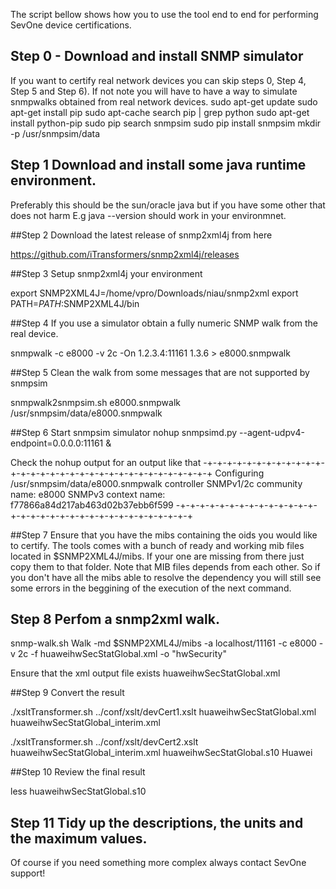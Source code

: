 The script bellow shows how you to use the tool end to end for performing SevOne device certifications. 

## Step 0 - Download and install SNMP simulator 
If you want to certify real network devices you can skip steps 0, Step 4, Step 5 and Step 6). 
If not note you will have to have a way to simulate snmpwalks obtained from real network devices. 
sudo apt-get update
sudo apt-get install pip
sudo apt-cache search pip | grep python
sudo apt-get install python-pip
sudo pip search snmpsim
sudo pip install snmpsim
mkdir -p /usr/snmpsim/data

## Step 1 Download and install some java runtime environment.
Preferably this should be the sun/oracle java but if you have some other that does not harm
E.g java --version should work in your environmnet. 


##Step 2 Download the latest release of snmp2xml4j from here

https://github.com/iTransformers/snmp2xml4j/releases 

##Step 3 Setup snmp2xml4j your environment 

export SNMP2XML4J=/home/vpro/Downloads/niau/snmp2xml
export PATH=$PATH:$SNMP2XML4J/bin

##Step 4 If you use a simulator obtain a fully numeric SNMP walk from the real device. 

snmpwalk -c e8000 -v 2c -On 1.2.3.4:11161 1.3.6 > e8000.snmpwalk 

##Step 5 Clean the walk from some messages that are not supported by snmpsim 

snmpwalk2snmpsim.sh e8000.snmpwalk /usr/snmpsim/data/e8000.snmpwalk

##Step 6 Start snmpsim simulator 
nohup snmpsimd.py --agent-udpv4-endpoint=0.0.0.0:11161 & 

Check the nohup output for an output like that
-+-+-+-+-+-+-+-+-+-+-+-+-+-+-+-+-+-+-+-+-+-+-+-+-+-+-+-+-+-+-+-+-+
Configuring /usr/snmpsim/data/e8000.snmpwalk controller
SNMPv1/2c community name: e8000
SNMPv3 context name: f77866a84d217ab463d02b37ebb6f599
-+-+-+-+-+-+-+-+-+-+-+-+-+-+-+-+-+-+-+-+-+-+-+-+-+-+-+-+-+-+-+-+-+

##Step 7 Ensure that you have the mibs containing the oids you would like to certify.
The tools comes with a bunch of ready and working mib files located in $SNMP2XML4J/mibs. 
If your one are missing from there just copy them to that folder. 
Note that MIB files depends from each other. So if you don't have all the mibs able to resolve the dependency 
you will still see some errors in the beggining of the execution of the next command.


## Step 8 Perfom a snmp2xml walk. 
snmp-walk.sh Walk -md $SNMP2XML4J/mibs -a localhost/11161 -c e8000 -v 2c -f huaweihwSecStatGlobal.xml -o "hwSecurity" 

Ensure that the xml output file exists huaweihwSecStatGlobal.xml 


##Step 9 Convert the result 

./xsltTransformer.sh ../conf/xslt/devCert1.xslt huaweihwSecStatGlobal.xml huaweihwSecStatGlobal_interim.xml

./xsltTransformer.sh ../conf/xslt/devCert2.xslt huaweihwSecStatGlobal_interim.xml huaweihwSecStatGlobal.s10 Huawei
  
  
##Step 10 Review the final result 

less huaweihwSecStatGlobal.s10 

## Step 11 Tidy up the descriptions, the units and the maximum values. 
Of course if you need something more complex always contact SevOne support!

